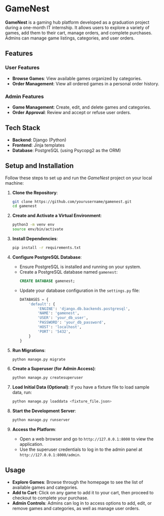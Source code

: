 # GameNest

**GameNest** is a gaming hub platform developed as a graduation project during a one-month IT internship. It allows users to explore a variety of games, add them to their cart, manage orders, and complete purchases. Admins can manage game listings, categories, and user orders.

## Features

### User Features
- **Browse Games**: View available games organized by categories.
- **Order Management**: View all ordered games in a personal order history.

### Admin Features
- **Game Management**: Create, edit, and delete games and categories.
- **Order Approval**: Review and accept or refuse user orders.

## Tech Stack

- **Backend**: Django (Python)
- **Frontend**: Jinja templates
- **Database**: PostgreSQL (using Psycopg2 as the ORM)

## Setup and Installation

Follow these steps to set up and run the *GameNest* project on your local machine:

1. **Clone the Repository**:
    ```bash
    git clone https://github.com/yourusername/gamenest.git
    cd gamenest
    ```

2. **Create and Activate a Virtual Environment**:
    ```bash
    python3 -m venv env
    source env/bin/activate
    ```

3. **Install Dependencies**:
    ```bash
    pip install -r requirements.txt
    ```

4. **Configure PostgreSQL Database**:
    - Ensure PostgreSQL is installed and running on your system.
    - Create a PostgreSQL database named `gamenest`:
      ```sql
      CREATE DATABASE gamenest;
      ```
    - Update your database configuration in the `settings.py` file:
      ```python
      DATABASES = {
          'default': {
              'ENGINE': 'django.db.backends.postgresql',
              'NAME': 'gamenest',
              'USER': 'your_db_user',
              'PASSWORD': 'your_db_password',
              'HOST': 'localhost',
              'PORT': '5432',
          }
      }
      ```

5. **Run Migrations**:
    ```bash
    python manage.py migrate
    ```

6. **Create a Superuser (for Admin Access)**:
    ```bash
    python manage.py createsuperuser
    ```

7. **Load Initial Data (Optional)**:
    If you have a fixture file to load sample data, run:
    ```bash
    python manage.py loaddata <fixture_file.json>
    ```

8. **Start the Development Server**:
    ```bash
    python manage.py runserver
    ```

9. **Access the Platform**:
    - Open a web browser and go to `http://127.0.0.1:8000` to view the application.
    - Use the superuser credentials to log in to the admin panel at `http://127.0.0.1:8000/admin`.

## Usage

- **Explore Games**: Browse through the homepage to see the list of available games and categories.
- **Add to Cart**: Click on any game to add it to your cart, then proceed to checkout to complete your purchase.
- **Admin Controls**: Admins can log in to access options to add, edit, or remove games and categories, as well as manage user orders.

